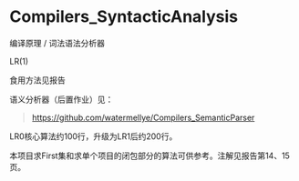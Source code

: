 # Compilers_SyntacticAnalysis
编译原理 / 词法语法分析器

LR(1)

食用方法见报告

语义分析器（后置作业）见：
>https://github.com/watermellye/Compilers_SemanticParser

LR0核心算法约100行，升级为LR1后约200行。

本项目求First集和求单个项目的闭包部分的算法可供参考。注解见报告第14、15页。
